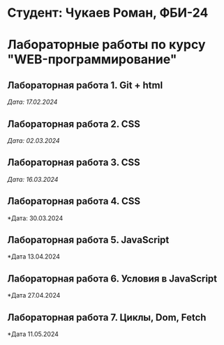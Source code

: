 # Студент: Чукаев Роман, ФБИ-24

# Лабораторные работы по курсу "WEB-программирование"

## Лабораторная работа 1. Git + html

*Дата: 17.02.2024*

## Лабораторная работа 2. CSS

*Дата: 02.03.2024*

## Лабораторная работа 3. CSS

*Дата: 16.03.2024*

## Лабораторная работа 4. CSS

*Дата: 30.03.2024

## Лабораторная рабoта 5. JavaScript

*Дата 13.04.2024

## Лабораторная рабoта 6. Условия в JavaScript

*Дата 27.04.2024

## Лабораторная работа 7. Циклы, Dom, Fetch

*Дата 11.05.2024

